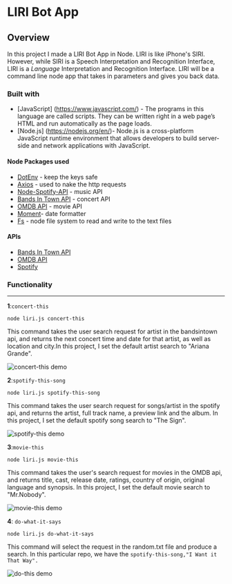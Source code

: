 # LIRI Bot App

## Overview
In this project I made a LIRI Bot App in Node. LIRI is like iPhone's SIRI. However, while SIRI is a Speech Interpretation and Recognition Interface, LIRI is a _Language_ Interpretation and Recognition Interface. LIRI will be a command line node app that takes in parameters and gives you back data.

### Built with

- [JavaScript] (https://www.javascript.com/) - The programs in this language are called scripts. They can be written right in a web page’s HTML and run automatically as the page loads.
- [Node.js] (https://nodejs.org/en/)- Node.js is a cross-platform JavaScript runtime environment that allows developers to build server-side and network applications with JavaScript.

#### Node Packages used
- [DotEnv](https://www.npmjs.com/package/dotenv) - keep the keys safe
- [Axios](https://www.npmjs.com/package/axios) - used to nake the http requests
- [Node-Spotify-API](https://www.npmjs.com/package/node-spotify-api) - music API
- [Bands In Town API](http://www.artists.bandsintown.com/bandsintown-api) - concert API
- [OMDB API](http://www.omdbapi.com)  - movie API
- [Moment](https://www.npmjs.com/package/moment)- date formatter
- [Fs](https://www.npmjs.com/package/fs) - node file system to read and write to the text files

#### APIs
- [Bands In Town API](http://www.artists.bandsintown.com/bandsintown-api)
- [OMDB API](http://www.omdbapi.com)
- [Spotify](https://developer.spotify.com/documentation/web-api/)

### Functionality
--- 
**1**:`concert-this` 
        
    node liri.js concert-this
        
This command takes the user search request for artist in the bandsintown api, and returns the next concert time and date for that artist, as well as location and city.In this project, I set the default artist search to "Ariana Grande".

![concert-this demo](./screenshots/concert.gif)

**2**:`spotify-this-song` 
        
    node liri.js spotify-this-song

This command takes the user search request for songs/artist in the spotify api, and returns the artist, full track name, a preview link and the album. In this project, I set the default spotify song search to "The Sign".

![spotify-this demo](./screenshots/spotify.gif)

**3**:`movie-this` 
        
    node liri.js movie-this

This command takes the user's search request for movies in the OMDB api, and returns title, cast, release date, ratings, country of origin, original language and synopsis. In this project, I set the default movie search to "Mr.Nobody".

![movie-this demo](./screenshots/movie.gif)


**4**: `do-what-it-says` 
        
    node liri.js do-what-it-says

This command will select the request in the random.txt file and produce a search. In this particular repo, we have the `spotify-this-song,"I Want it That Way". `

![do-this demo](./screenshots/read.gif)


